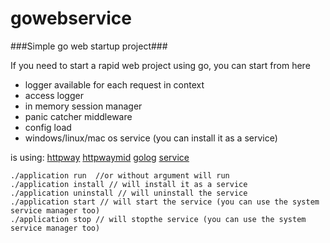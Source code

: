 # gowebservice

###Simple go web startup project###

If you need to start a rapid web project using go, you can start from here

- logger available for each request in context
- access logger
- in memory session manager
- panic catcher middleware
- config load
- windows/linux/mac os service (you can install it as a service)

is using:
[httpway](https://github.com/corneldamian/httpway.git)
[httpwaymid](https://github.com/corneldamian/httpwaymid.git)
[golog](https://github.com/corneldamian/golog.git)
[service](https://github.com/kardianos/service)

```
./application run  //or without argument will run
./application install // will install it as a service
./application uninstall // will uninstall the service
./application start // will start the service (you can use the system service manager too)
./application stop // will stopthe service (you can use the system service manager too)

```
